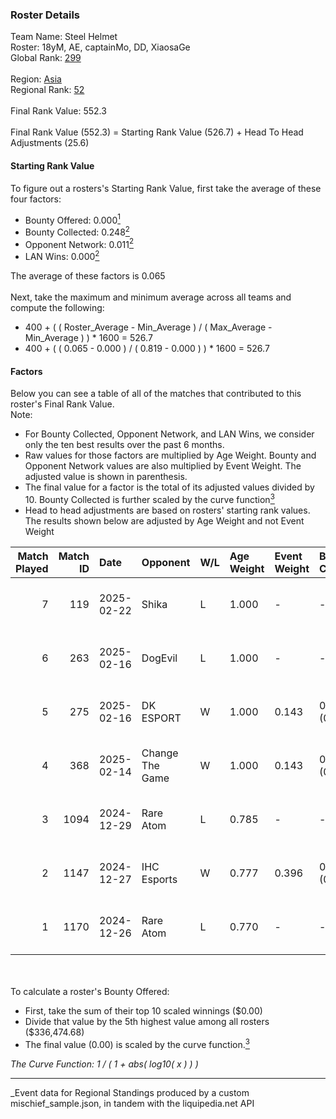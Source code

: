 ### Roster Details<br />
Team Name: Steel Helmet<br />
Roster: 18yM, AE, captainMo, DD, XiaosaGe<br />
Global Rank: [299](../../standings_global_2025_03_01.md)<br />
<br />
Region: [Asia]( ../../standings_asia_2025_03_01.md)<br />
Regional Rank: [52]( ../../standings_asia_2025_03_01.md)<br />
<br />
Final Rank Value:  552.3<br />
<br />
Final Rank Value (552.3) = Starting Rank Value (526.7) + Head To Head Adjustments (25.6)<br />

#### Starting Rank Value<br />
To figure out a rosters's Starting Rank Value, first take the average of these four factors:<br />
- Bounty Offered: 0.000[<sup>1</sup>](#table2)
- Bounty Collected: 0.248[<sup>2</sup>](#table1)
- Opponent Network: 0.011[<sup>2</sup>](#table1)
- LAN Wins: 0.000[<sup>2</sup>](#table1)

The average of these factors is 0.065<br />
<br />
Next, take the maximum and minimum average across all teams and compute the following:<br />
- 400 + ( ( Roster_Average - Min_Average ) / ( Max_Average - Min_Average ) ) * 1600 = 526.7
- 400 + ( ( 0.065 - 0.000 ) / ( 0.819 - 0.000 ) ) * 1600 = 526.7


#### Factors<br />
Below you can see a table of all of the matches that contributed to this roster's Final Rank Value.<br />
Note:<br />

- For Bounty Collected, Opponent Network, and LAN Wins, we consider only the ten best results over the past 6 months.
- Raw values for those factors are multiplied by Age Weight. Bounty and Opponent Network values are also multiplied by Event Weight. The adjusted value is shown in parenthesis.
- The final value for a factor is the total of its adjusted values divided by 10. Bounty Collected is further scaled by the curve function[<sup>3</sup>](#curveFunction)
- Head to head adjustments are based on rosters' starting rank values. The results shown below are adjusted by Age Weight and not Event Weight
<span id="table1"></span><br />


| Match Played | Match ID | Date       | Opponent        | W/L | Age Weight | Event Weight | Bounty Collected | Opponent Network | LAN Wins  | H2H Adj. | Roster                            |
| -: | -: | :- | :- | :- | :- | :- | :- | :- | :- | -: | :- |
|            7 |      119 | 2025-02-22 | Shika           | L   | 1.000      | -            | -                | -                | -         |   -14.38 | 18yM, AE, captainMo, DD, XiaosaGe |
|            6 |      263 | 2025-02-16 | DogEvil         | L   | 1.000      | -            | -                | -                | -         |    -5.45 | 18yM, AE, captainMo, DD, XiaosaGe |
|            5 |      275 | 2025-02-16 | DK ESPORT       | W   | 1.000      | 0.143        | 0.000 (0.000)    | 0.000 (0.000)    | 0 (0.000) |     8.69 | 18yM, AE, captainMo, DD, XiaosaGe |
|            4 |      368 | 2025-02-14 | Change The Game | W   | 1.000      | 0.143        | 0.061 (0.009)    | 0.263 (0.038)    | 0 (0.000) |    23.01 | 18yM, AE, CaptainMo, DD, XiaosaGe |
|            3 |     1094 | 2024-12-29 | Rare Atom       | L   | 0.785      | -            | -                | -                | -         |    -2.12 | 18yM, AE, captainMo, DD, xiaosaGe |
|            2 |     1147 | 2024-12-27 | IHC Esports     | W   | 0.777      | 0.396        | 0.002 (0.001)    | 0.239 (0.074)    | 0 (0.000) |    17.58 | 18yM, AE, captainMo, DD, xiaosaGe |
|            1 |     1170 | 2024-12-26 | Rare Atom       | L   | 0.770      | -            | -                | -                | -         |    -1.74 | 18yM, AE, captainMo, DD, xiaosaGe |

<br />
<span id="table2"></span><br />
To calculate a roster's Bounty Offered:<br />

- First, take the sum of their top 10 scaled winnings ($0.00)
- Divide that value by the 5th highest value among all rosters ($336,474.68)
- The final value (0.00) is scaled by the curve function.[<sup>3</sup>](#curveFunction)

<span id="curveFunction"></span>_The Curve Function: 1 / ( 1 + abs( log10( x ) ) )_<br />

---
_Event data for Regional Standings produced by a custom mischief_sample.json, in tandem with the liquipedia.net API<br />
